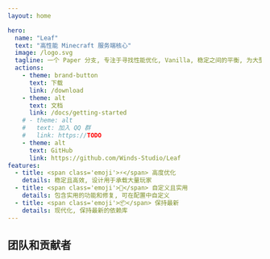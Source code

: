 ```yaml
---
layout: home

hero:
  name: "Leaf"
  text: "高性能 Minecraft 服务端核心"
  image: /logo.svg
  tagline: 一个 Paper 分支, 专注于寻找性能优化, Vanilla, 稳定之间的平衡, 为大型网络, 密集和高承载量场景设计
  actions:
    - theme: brand-button
      text: 下载
      link: /download
    - theme: alt
      text: 文档
      link: /docs/getting-started
    # - theme: alt
    #   text: 加入 QQ 群
    #   link: https://TODO
    - theme: alt
      text: GitHub
      link: https://github.com/Winds-Studio/Leaf
features:
  - title: <span class='emoji'>⚡</span> 高度优化
    details: 稳定且高效, 设计用于承载大量玩家
  - title: <span class='emoji'>🧬</span> 自定义且实用
    details: 包含实用的功能和修复, 可在配置中自定义
  - title: <span class='emoji'>📦</span> 保持最新
    details: 现代化, 保持最新的依赖库
---
```


<script setup>
import Contributors from '../../.vitepress/theme/components/download/Contributors.vue'
</script>

## 团队和贡献者

<Suspense>
    <Contributors lang="zh" />
</Suspense>
